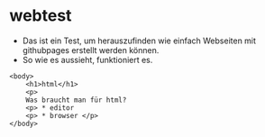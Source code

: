 # webtest

* Das ist ein Test, um herauszufinden wie einfach Webseiten mit githubpages erstellt werden können.
* So wie es aussieht, funktioniert es.

<!DOCTYPE html> <version html 3.0>
<html>
    <head>
        <title>
        	Test, ob ich einen bestimmten Absatz in html abbilden kann.
        </title>
    </head>
    
    <body>
        <h1>html</h1>
        <p>       
        Was braucht man für html?
        <p> * editor
        <p> * browser </p>
    </body>
</html>
